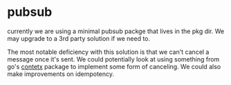 # pubsub
currently we are using a minimal pubsub packge that lives in the pkg dir.
We may upgrade to a 3rd party solution if we need to.

The most notable deficiency with this solution is that we can't cancel a message once it's sent.  We could potentially look at using something from go's [contetx](https://pkg.go.dev/context) package to implement some form of canceling.
We could also make improvements on idempotency.
